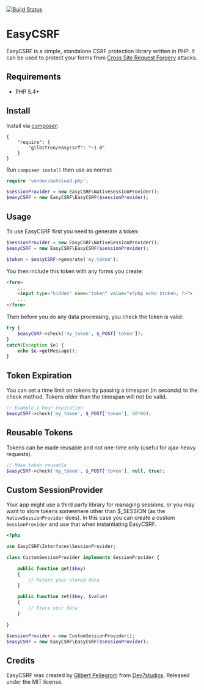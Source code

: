[![Build Status](https://travis-ci.org/gilbitron/EasyCSRF.svg?branch=master)](https://travis-ci.org/gilbitron/EasyCSRF)

# EasyCSRF
EasyCSRF is a simple, standalone CSRF protection library written in PHP. It can be used to
protect your forms from [Cross Site Request Forgery](http://en.wikipedia.org/wiki/Cross-site_request_forgery) attacks.

## Requirements

* PHP 5.4+

## Install

Install via [composer](https://getcomposer.org):

```
{
    "require": {
        "gilbitron/easycsrf": "~1.0"
    }
}
```

Run `composer install` then use as normal:

```php
require 'vendor/autoload.php';

$sessionProvider = new EasyCSRF\NativeSessionProvider();
$easyCSRF = new EasyCSRF\EasyCSRF($sessionProvider);
```

## Usage

To use EasyCSRF first you need to generate a token:


```php
$sessionProvider = new EasyCSRF\NativeSessionProvider();
$easyCSRF = new EasyCSRF\EasyCSRF($sessionProvider);

$token = $easyCSRF->generate('my_token');
```

You then include this token with any forms you create:

```html
<form>
    ...
    <input type="hidden" name="token" value="<?php echo $token; ?>">
    ...
</form>
```

Then before you do any data processing, you check the token is valid:

```php
try {
    $easyCSRF->check('my_token', $_POST['token']);
}
catch(Exception $e) {
    echo $e->getMessage();
}
```

## Token Expiration

You can set a time limit on tokens by passing a timespan (in seconds) to the
check method. Tokens older than the timespan will not be valid.

```php
// Example 1 hour expiration
$easyCSRF->check('my_token', $_POST['token'], 60*60);
```

## Reusable Tokens

Tokens can be made reusable and not one-time only (useful for ajax-heavy requests).

```php
// Make token reusable
$easyCSRF->check('my_token', $_POST['token'], null, true);
```

## Custom SessionProvider

Your app might use a third party library for managing sessions, or you may want to store tokens somewhere other
than $_SESSION (as the `NativeSessionProvider` does). In this case you can create a custom `SessionProvider`
and use that when instantiating EasyCSRF.

```php
<?php

use EasyCSRF\Interfaces\SessionProvider;

class CustomSessionProvider implements SessionProvider {

    public function get($key)
    {
        // Return your stored data
    }

    public function set($key, $value)
    {
        // Store your data
    }

}
```

```php
$sessionProvider = new CustomSessionProvider();
$easyCSRF = new EasyCSRF\EasyCSRF($sessionProvider);
```

## Credits

EasyCSRF was created by [Gilbert Pellegrom](http://gilbert.pellegrom.me) from [Dev7studios](http://dev7studios.com).
Released under the MIT license.
